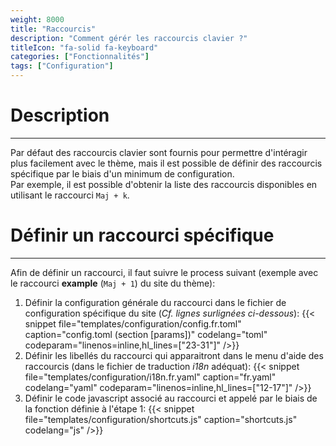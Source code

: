 ```yaml
---
weight: 8000
title: "Raccourcis"
description: "Comment gérér les raccourcis clavier ?"
titleIcon: "fa-solid fa-keyboard"
categories: ["Fonctionnalités"]
tags: ["Configuration"]
---
```


# Description
---

Par défaut des raccourcis clavier sont fournis pour permettre d'intéragir plus facilement avec le thème, mais il est possible de définir des raccourcis spécifique par le biais d'un minimum de configuration.  
Par exemple, il est possible d'obtenir la liste des raccourcis disponibles en utilisant le raccourci `Maj + k`.

# Définir un raccourci spécifique
---

Afin de définir un raccourci, il faut suivre le process suivant (exemple avec le raccourci **example** (`Maj + 1`) du site du thème):

1. Définir la configuration générale du raccourci dans le fichier de configuration spécifique du site (*Cf. lignes surlignées ci-dessous*):
{{< snippet
    file="templates/configuration/config.fr.toml"
    caption="config.toml (section [params])"
    codelang="toml"
    codeparam="linenos=inline,hl_lines=[\"23-31\"]"
/>}}
2. Définir les libellés du raccourci qui apparaitront dans le menu d'aide des raccourcis (dans le fichier de traduction *i18n* adéquat):
{{< snippet
    file="templates/configuration/i18n.fr.yaml"
    caption="fr.yaml"
    codelang="yaml"
    codeparam="linenos=inline,hl_lines=[\"12-17\"]"
/>}}
3. Définir le code javascript associé au raccourci et appelé par le biais de la fonction définie à l'étape 1:
{{< snippet
    file="templates/configuration/shortcuts.js"
    caption="shortcuts.js"
    codelang="js"
/>}}
